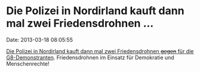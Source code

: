 Die Polizei in Nordirland kauft dann mal zwei Friedensdrohnen \...
==================================================================

Date: 2013-03-18 08:05:55

[Die Polizei in Nordirland kauft dann mal zwei Friedensdrohnen ~~gegen~~
für die
G8-Demonstranten](http://m.guardian.co.uk/uk/2013/mar/15/northern-ireland-drones-g8-summit).
Friedensdrohnen im Einsatz für Demokratie und Menschenrechte!
